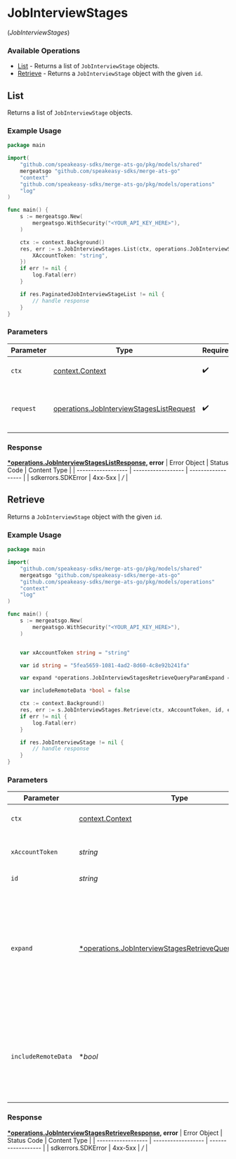 # JobInterviewStages
(*JobInterviewStages*)

### Available Operations

* [List](#list) - Returns a list of `JobInterviewStage` objects.
* [Retrieve](#retrieve) - Returns a `JobInterviewStage` object with the given `id`.

## List

Returns a list of `JobInterviewStage` objects.

### Example Usage

```go
package main

import(
	"github.com/speakeasy-sdks/merge-ats-go/pkg/models/shared"
	mergeatsgo "github.com/speakeasy-sdks/merge-ats-go"
	"context"
	"github.com/speakeasy-sdks/merge-ats-go/pkg/models/operations"
	"log"
)

func main() {
    s := mergeatsgo.New(
        mergeatsgo.WithSecurity("<YOUR_API_KEY_HERE>"),
    )

    ctx := context.Background()
    res, err := s.JobInterviewStages.List(ctx, operations.JobInterviewStagesListRequest{
        XAccountToken: "string",
    })
    if err != nil {
        log.Fatal(err)
    }

    if res.PaginatedJobInterviewStageList != nil {
        // handle response
    }
}
```

### Parameters

| Parameter                                                                                                | Type                                                                                                     | Required                                                                                                 | Description                                                                                              |
| -------------------------------------------------------------------------------------------------------- | -------------------------------------------------------------------------------------------------------- | -------------------------------------------------------------------------------------------------------- | -------------------------------------------------------------------------------------------------------- |
| `ctx`                                                                                                    | [context.Context](https://pkg.go.dev/context#Context)                                                    | :heavy_check_mark:                                                                                       | The context to use for the request.                                                                      |
| `request`                                                                                                | [operations.JobInterviewStagesListRequest](../../pkg/models/operations/jobinterviewstageslistrequest.md) | :heavy_check_mark:                                                                                       | The request object to use for the request.                                                               |


### Response

**[*operations.JobInterviewStagesListResponse](../../pkg/models/operations/jobinterviewstageslistresponse.md), error**
| Error Object       | Status Code        | Content Type       |
| ------------------ | ------------------ | ------------------ |
| sdkerrors.SDKError | 4xx-5xx            | */*                |

## Retrieve

Returns a `JobInterviewStage` object with the given `id`.

### Example Usage

```go
package main

import(
	"github.com/speakeasy-sdks/merge-ats-go/pkg/models/shared"
	mergeatsgo "github.com/speakeasy-sdks/merge-ats-go"
	"github.com/speakeasy-sdks/merge-ats-go/pkg/models/operations"
	"context"
	"log"
)

func main() {
    s := mergeatsgo.New(
        mergeatsgo.WithSecurity("<YOUR_API_KEY_HERE>"),
    )


    var xAccountToken string = "string"

    var id string = "5fea5659-1081-4ad2-8d60-4c8e92b241fa"

    var expand *operations.JobInterviewStagesRetrieveQueryParamExpand = operations.JobInterviewStagesRetrieveQueryParamExpandJob

    var includeRemoteData *bool = false

    ctx := context.Background()
    res, err := s.JobInterviewStages.Retrieve(ctx, xAccountToken, id, expand, includeRemoteData)
    if err != nil {
        log.Fatal(err)
    }

    if res.JobInterviewStage != nil {
        // handle response
    }
}
```

### Parameters

| Parameter                                                                                                                           | Type                                                                                                                                | Required                                                                                                                            | Description                                                                                                                         |
| ----------------------------------------------------------------------------------------------------------------------------------- | ----------------------------------------------------------------------------------------------------------------------------------- | ----------------------------------------------------------------------------------------------------------------------------------- | ----------------------------------------------------------------------------------------------------------------------------------- |
| `ctx`                                                                                                                               | [context.Context](https://pkg.go.dev/context#Context)                                                                               | :heavy_check_mark:                                                                                                                  | The context to use for the request.                                                                                                 |
| `xAccountToken`                                                                                                                     | *string*                                                                                                                            | :heavy_check_mark:                                                                                                                  | Token identifying the end user.                                                                                                     |
| `id`                                                                                                                                | *string*                                                                                                                            | :heavy_check_mark:                                                                                                                  | N/A                                                                                                                                 |
| `expand`                                                                                                                            | [*operations.JobInterviewStagesRetrieveQueryParamExpand](../../pkg/models/operations/jobinterviewstagesretrievequeryparamexpand.md) | :heavy_minus_sign:                                                                                                                  | Which relations should be returned in expanded form. Multiple relation names should be comma separated without spaces.              |
| `includeRemoteData`                                                                                                                 | **bool*                                                                                                                             | :heavy_minus_sign:                                                                                                                  | Whether to include the original data Merge fetched from the third-party to produce these models.                                    |


### Response

**[*operations.JobInterviewStagesRetrieveResponse](../../pkg/models/operations/jobinterviewstagesretrieveresponse.md), error**
| Error Object       | Status Code        | Content Type       |
| ------------------ | ------------------ | ------------------ |
| sdkerrors.SDKError | 4xx-5xx            | */*                |
